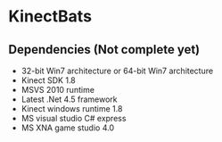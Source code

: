 KinectBats
==========

Dependencies (Not complete yet)
-------------------------------
- 32-bit Win7 architecture or 64-bit Win7 architecture
- Kinect SDK 1.8
- MSVS 2010 runtime
- Latest .Net 4.5 framework
- Kinect windows runtime 1.8
- MS visual studio C# express
- MS XNA game studio 4.0



